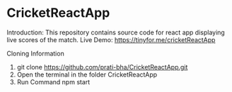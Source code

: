 # CricketReactApp
Introduction:  This repository contains source code for react app displaying live scores of the match.
Live Demo: https://tinyfor.me/cricketReactApp

Cloning Information
1. git clone https://github.com/prati-bha/CricketReactApp.git
2. Open the terminal in the folder CricketReactApp
3. Run Command npm start
